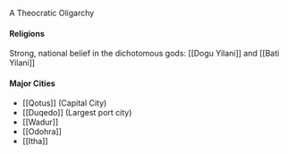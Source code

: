 A Theocratic Oligarchy  

#### Religions
Strong, national belief in the dichotomous gods: [[Dogu Yilani]] and [[Bati Yilani]]


#### Major Cities
- [[Qotus]] (Capital City)
- [[Duqedo]] (Largest port city)
- [[Wadur]]
- [[Odohra]]
- [[Itha]]
